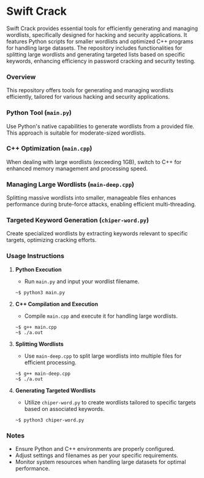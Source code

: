# Swift Crack

Swift Crack provides essential tools for efficiently generating and managing wordlists, specifically designed for hacking and security applications. It features Python scripts for smaller wordlists and optimized C++ programs for handling large datasets. The repository includes functionalities for splitting large wordlists and generating targeted lists based on specific keywords, enhancing efficiency in password cracking and security testing.

### Overview

This repository offers tools for generating and managing wordlists efficiently, tailored for various hacking and security applications.

### Python Tool (`main.py`)

Use Python's native capabilities to generate wordlists from a provided file. This approach is suitable for moderate-sized wordlists.

### C++ Optimization (`main.cpp`)

When dealing with large wordlists (exceeding 1GB), switch to C++ for enhanced memory management and processing speed.

### Managing Large Wordlists (`main-deep.cpp`)

Splitting massive wordlists into smaller, manageable files enhances performance during brute-force attacks, enabling efficient multi-threading.

### Targeted Keyword Generation (`chiper-word.py`)

Create specialized wordlists by extracting keywords relevant to specific targets, optimizing cracking efforts.

### Usage Instructions

1. **Python Execution**

   - Run `main.py` and input your wordlist filename.

   ```
   ~$ python3 main.py
   ```

2. **C++ Compilation and Execution**

   - Compile `main.cpp` and execute it for handling large wordlists.

   ```
   ~$ g++ main.cpp
   ~$ ./a.out
   ```

3. **Splitting Wordlists**

   - Use `main-deep.cpp` to split large wordlists into multiple files for efficient processing.

   ```
   ~$ g++ main-deep.cpp
   ~$ ./a.out
   ```

4. **Generating Targeted Wordlists**
   - Utilize `chiper-word.py` to create wordlists tailored to specific targets based on associated keywords.
   ```
   ~$ python3 chiper-word.py
   ```

### Notes

- Ensure Python and C++ environments are properly configured.
- Adjust settings and filenames as per your specific requirements.
- Monitor system resources when handling large datasets for optimal performance.

